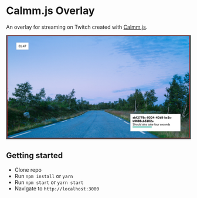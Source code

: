 
# Calmm.js Overlay

An overlay for streaming on Twitch created with [Calmm.js](https://github.com/calmm-js).

![Screenshot](images/baseview.jpg)

## Getting started

 * Clone repo
 * Run `npm install` or `yarn`
 * Run `npm start` or `yarn start`
 * Navigate to `http://localhost:3000`
